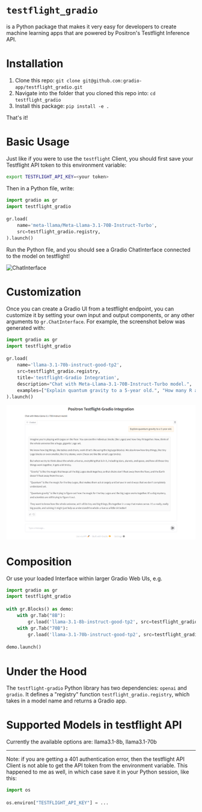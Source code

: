 # `testflight_gradio`

is a Python package that makes it very easy for developers to create machine learning apps that are powered by Positron's Testflight Inference API.

# Installation

1. Clone this repo: `git clone git@github.com:gradio-app/testflight_gradio.git`
2. Navigate into the folder that you cloned this repo into: `cd testflight_gradio`
3. Install this package: `pip install -e .`

<!-- ```bash
pip install testflight-gradio
``` -->

That's it! 

# Basic Usage

Just like if you were to use the `testflight` Client, you should first save your Testflight API token to this environment variable:

```sh
export TESTFLIGHT_API_KEY=<your token>
```

Then in a Python file, write:

```python
import gradio as gr
import testflight_gradio

gr.load(
    name='meta-llama/Meta-Llama-3.1-70B-Instruct-Turbo',
    src=testflight_gradio.registry,
).launch()
```

Run the Python file, and you should see a Gradio ChatInterface connected to the model on testflight!

![ChatInterface](chatinterface.png)

# Customization 

Once you can create a Gradio UI from a testflight endpoint, you can customize it by setting your own input and output components, or any other arguments to `gr.ChatInterface`. For example, the screenshot below was generated with:

```py
import gradio as gr
import testflight_gradio

gr.load(
    name='llama-3.1-70b-instruct-good-tp2',
    src=testflight_gradio.registry,
    title='testflight-Gradio Integration',
    description="Chat with Meta-Llama-3.1-70B-Instruct-Turbo model.",
    examples=["Explain quantum gravity to a 5-year old.", "How many R are there in the word Strawberry?"]
).launch()
```
![ChatInterface with customizations](chat_custom.png)

# Composition

Or use your loaded Interface within larger Gradio Web UIs, e.g.

```python
import gradio as gr
import testflight_gradio

with gr.Blocks() as demo:
    with gr.Tab("8B"):
        gr.load('llama-3.1-8b-instruct-good-tp2', src=testflight_gradio.registry)
    with gr.Tab("70B"):
        gr.load('llama-3.1-70b-instruct-good-tp2', src=testflight_gradio.registry)

demo.launch()
```

# Under the Hood

The `testflight-gradio` Python library has two dependencies: `openai` and `gradio`. It defines a "registry" function `testflight_gradio.registry`, which takes in a model name and returns a Gradio app.

# Supported Models in testflight API
Currently the available options are: llama3.1-8b, llama3.1-70b

-------

Note: if you are getting a 401 authentication error, then the testflight API Client is not able to get the API token from the environment variable. This happened to me as well, in which case save it in your Python session, like this:

```py
import os

os.environ["TESTFLIGHT_API_KEY"] = ...
```
